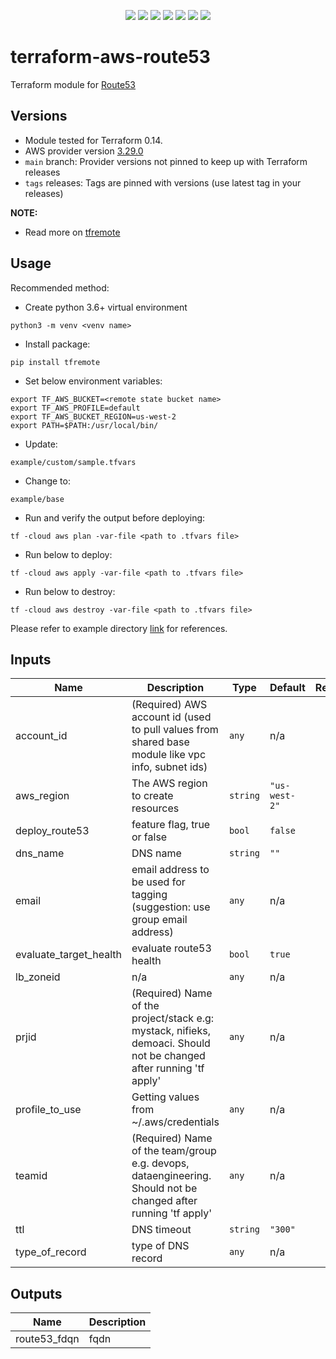 <p align="center">
    <a href="https://github.com/tomarv2/terraform-aws-route53/actions/workflows/unit_test.yml" alt="Unit Tests">
        <img src="https://github.com/tomarv2/terraform-aws-route53/actions/workflows/unit_test.yml/badge.svg?branch=main" /></a>
    <a href="https://www.apache.org/licenses/LICENSE-2.0" alt="license">
        <img src="https://img.shields.io/github/license/tomarv2/terraform-aws-route53" /></a>
    <a href="https://github.com/tomarv2/terraform-aws-route53/tags" alt="GitHub tag">
        <img src="https://img.shields.io/github/v/tag/tomarv2/terraform-aws-route53" /></a>
    <a href="https://github.com/tomarv2/terraform-aws-route53/pulse" alt="Activity">
        <img src="https://img.shields.io/github/commit-activity/m/tomarv2/terraform-aws-route53" /></a>
    <a href="https://stackoverflow.com/users/6679867/tomarv2" alt="Stack Exchange reputation">
        <img src="https://img.shields.io/stackexchange/stackoverflow/r/6679867"></a>
    <a href="https://discord.gg/XH975bzN" alt="chat on Discord">
        <img src="https://img.shields.io/discord/813961944443912223?logo=discord"></a>
    <a href="https://twitter.com/intent/follow?screen_name=varuntomar2019" alt="follow on Twitter">
        <img src="https://img.shields.io/twitter/follow/varuntomar2019?style=social&logo=twitter"></a>
</p>

# terraform-aws-route53
Terraform module for [Route53](https://aws.amazon.com/route53/)

## Versions

- Module tested for Terraform 0.14.
- AWS provider version [3.29.0](https://registry.terraform.io/providers/hashicorp/aws/latest)
- `main` branch: Provider versions not pinned to keep up with Terraform releases
- `tags` releases: Tags are pinned with versions (use latest tag in your releases)

**NOTE:** 

- Read more on [tfremote](https://github.com/tomarv2/tfremote)

## Usage 

Recommended method:

- Create python 3.6+ virtual environment 
```
python3 -m venv <venv name>
```

- Install package:
```
pip install tfremote
```

- Set below environment variables:
```
export TF_AWS_BUCKET=<remote state bucket name>
export TF_AWS_PROFILE=default
export TF_AWS_BUCKET_REGION=us-west-2
export PATH=$PATH:/usr/local/bin/
```  

- Update:
```
example/custom/sample.tfvars
```

- Change to: 
```
example/base
``` 

- Run and verify the output before deploying:
```
tf -cloud aws plan -var-file <path to .tfvars file>
```

- Run below to deploy:
```
tf -cloud aws apply -var-file <path to .tfvars file>
```

- Run below to destroy:
```
tf -cloud aws destroy -var-file <path to .tfvars file>
```

Please refer to example directory [link](example) for references.

## Inputs

| Name | Description | Type | Default | Required |
|------|-------------|------|---------|:--------:|
| account\_id | (Required) AWS account id (used to pull values from shared base module like vpc info, subnet ids) | `any` | n/a | yes |
| aws\_region | The AWS region to create resources | `string` | `"us-west-2"` | no |
| deploy\_route53 | feature flag, true or false | `bool` | `false` | no |
| dns\_name | DNS name | `string` | `""` | no |
| email | email address to be used for tagging (suggestion: use group email address) | `any` | n/a | yes |
| evaluate\_target\_health | evaluate route53 health | `bool` | `true` | no |
| lb\_zoneid | n/a | `any` | n/a | yes |
| prjid | (Required) Name of the project/stack e.g: mystack, nifieks, demoaci. Should not be changed after running 'tf apply' | `any` | n/a | yes |
| profile\_to\_use | Getting values from ~/.aws/credentials | `any` | n/a | yes |
| teamid | (Required) Name of the team/group e.g. devops, dataengineering. Should not be changed after running 'tf apply' | `any` | n/a | yes |
| ttl | DNS timeout | `string` | `"300"` | no |
| type\_of\_record | type of DNS record | `any` | n/a | yes |

## Outputs

| Name | Description |
|------|-------------|
| route53\_fdqn | fqdn |
